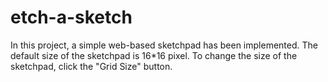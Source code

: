 # etch-a-sketch
In this project, a simple web-based sketchpad has been implemented. The default size of the sketchpad is 16*16 pixel. To change the size of the sketchpad, click the "Grid Size" button.
